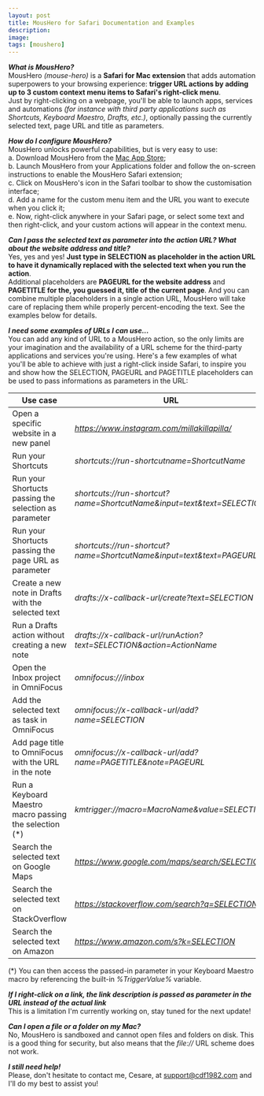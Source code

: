 ```yaml
---
layout: post
title: MousHero for Safari Documentation and Examples
description:
image:
tags: [moushero]
---
```

**_What is MousHero?_**<br>
MousHero _(mouse-hero)_ is a **Safari for Mac extension** that adds automation superpowers to your browsing experience: **trigger URL actions by adding up to 3 custom context menu items to Safari's right-click menu**.<br>
Just by right-clicking on a webpage, you'll be able to launch apps, services and automations _(for instance with third party applications such as Shortcuts, Keyboard Maestro, Drafts, etc.)_, optionally passing the currently selected text, page URL and title as parameters.
<br>

**_How do I configure MousHero?_**<br>
MousHero unlocks powerful capabilities, but is very easy to use:<br>
a. Download MousHero from the [Mac App Store](https://apps.apple.com/us/app/moushero-for-safari/id6447680045);<br>
b. Launch MousHero from your Applications folder and follow the on-screen instructions to enable the MousHero Safari extension;<br>
c. Click on MousHero's icon in the Safari toolbar to show the customisation interface;<br>
d. Add a name for the custom menu item and the URL you want to execute when you click it;<br>
e. Now, right-click anywhere in your Safari page, or select some text and then right-click, and your custom actions will appear in the context menu.
<br>

**_Can I pass the selected text as parameter into the action URL? What about the website address and title?_**<br>
Yes, yes and yes! **Just type in SELECTION as placeholder in the action URL to have it dynamically replaced with the selected text when you run the action**.<br>
Additional placeholders are **PAGEURL for the website address** and **PAGETITLE for the, you guessed it, title of the current page**.
And you can combine multiple placeholders in a single action URL, MousHero will take care of replacing them while properly percent-encoding the text. See the examples below for details.
<br>

**_I need some examples of URLs I can use..._**<br>
You can add any kind of URL to a MousHero action, so the only limits are your imagination and the availability of a URL scheme for the third-party applications and services you're using.
Here's a few examples of what you'll be able to achieve with just a right-click inside Safari, to inspire you and show how the SELECTION, PAGEURL and PAGETITLE placeholders can be used to pass informations as parameters in the URL:

| Use case  | URL                                                                                                                |
|-----------|--------------------------------------------------------------------------------------------------------------------|
| Open a specific website in a new panel                | _https://www.instagram.com/millakillapilla/_                           |
| Run your Shortcuts                                    | _shortcuts://run-shortcutname=ShortcutName_                            |
| Run your Shortucts passing the selection as parameter | _shortcuts://run-shortcut?name=ShortcutName&input=text&text=SELECTION_ |
| Run your Shortucts passing the page URL as parameter  | _shortcuts://run-shortcut?name=ShortcutName&input=text&text=PAGEURL_   | 
| Create a new note in Drafts with the selected text    | _drafts://x-callback-url/create?text=SELECTION_                        |
| Run a Drafts action without creating a new note       | _drafts://x-callback-url/runAction?text=SELECTION&action=ActionName_   |
| Open the Inbox project in OmniFocus                   | _omnifocus:///inbox_                                                   |
| Add the selected text as task in OmniFocus            | _omnifocus://x-callback-url/add?name=SELECTION_                        |
| Add page title to OmniFocus with the URL in the note  | _omnifocus://x-callback-url/add?name=PAGETITLE&note=PAGEURL_           |
| Run a Keyboard Maestro macro passing the selection (*)| _kmtrigger://macro=MacroName&value=SELECTION_                          |
| Search the selected text on Google Maps               | _https://www.google.com/maps/search/SELECTION_                         |
| Search the selected text on StackOverflow             | _https://stackoverflow.com/search?q=SELECTION_                         |
| Search the selected text on Amazon                    | _https://www.amazon.com/s?k=SELECTION_                                 |
(*) You can then access the passed-in parameter in your Keyboard Maestro macro by referencing the built-in _%TriggerValue%_ variable.

**_If I right-click on a link, the link description is passed as parameter in the URL instead of the actual link_**<br>
This is a limitation I'm currently working on, stay tuned for the next update!
<br>

**_Can I open a file or a folder on my Mac?_**<br>
No, MousHero is sandboxed and cannot open files and folders on disk. This is a good thing for security, but also means that the _file://_ URL scheme does not work.

**_I still need help!_**<br>
Please, don't hesitate to contact me, Cesare, at [support@cdf1982.com](support@cdf1982.com) and I'll do my best to assist you!
